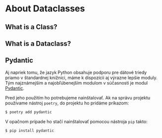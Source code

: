 # About Dataclasses

## What is a Class?



## What is a Dataclass?



## Pydantic

Aj napriek tomu, že jazyk Python obsahuje podporu pre dátové triedy priamo v štandardnej knižnici, máme k dispozícii aj výrazne lepšie moduly. Tým najznámejším a najobľúbenejším modulom v súčasnosti je modul [Pydantic](https://docs.pydantic.dev/latest/).

Pred jeho použitím ho potrebujeme nainštalovať. Ak na správu projektu používame nástroj `poetry`, do projektu ho pridáme príkazom:

```bash
$ poetry add pydantic
```

V opačnom prípade ho stačí nainštalovať pomocou nástroja `pip` takto:

```bash
$ pip install pydantic
```


